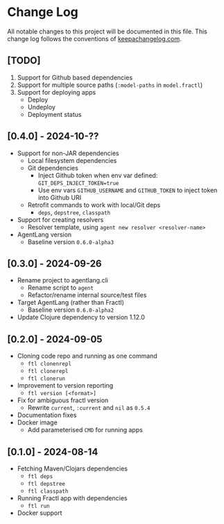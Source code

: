 # Change Log
All notable changes to this project will be documented in this file. This change log follows the conventions of [keepachangelog.com](http://keepachangelog.com/).

## [TODO]
1. Support for Github based dependencies
2. Support for multiple source paths (`:model-paths` in `model.fractl`)
3. Support for deploying apps
   - Deploy
   - Undeploy
   - Deployment status

## [0.4.0] - 2024-10-??

- Support for non-JAR dependencies
  - Local filesystem dependencies
  - Git dependencies
    - Inject Github token when env var defined: `GIT_DEPS_INJECT_TOKEN=true`
    - Use env vars `GITHUB_USERNAME` and `GITHUB_TOKEN` to inject token into Github URI
  - Retrofit commands to work with local/Git deps
    - `deps`, `depstree`, `classpath`
- Support for creating resolvers
  - Resolver template, using `agent new resolver <resolver-name>`
- AgentLang version
  - Baseline version `0.6.0-alpha3`

## [0.3.0] - 2024-09-26

- Rename project to agentlang.cli
  - Rename script to `agent`
  - Refactor/rename internal source/test files
- Target AgentLang (rather than Fractl)
  - Baseline version `0.6.0-alpha2`
- Update Clojure dependency to version 1.12.0

## [0.2.0] - 2024-09-05

- Cloning code repo and running as one command
  - `ftl clonenrepl`
  - `ftl clonerepl`
  - `ftl clonerun` 
- Improvement to version reporting
  - `ftl version [<format>]`
- Fix for ambiguous fractl version
  - Rewrite `current`, `:current` and `nil` as `0.5.4`
- Documentation fixes
- Docker image
  - Add parameterised `CMD` for running apps

## [0.1.0] - 2024-08-14
- Fetching Maven/Clojars dependencies
  - `ftl deps`
  - `ftl depstree`
  - `ftl classpath`
- Running Fractl app with dependencies
  - `ftl run`
- Docker support
